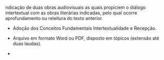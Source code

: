 ndicação de duas obras audiovisuais as quais propiciem o diálogo intertextual com as obras literárias indicadas, pelo qual ocorre aprofundamento ou releitura do texto anterior.

- Adoção dos Conceitos Fundamentais Intertextualidade e Recepção.

- Arquivo em formato Word ou PDF, disposto em tópicos (extensão até duas laudas).
- 
